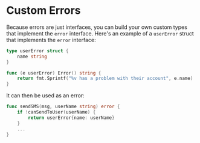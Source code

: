 # Custom Errors

Because errors are just interfaces, you can build your own custom types that implement the `error` interface. Here's an example of a `userError` struct that implements the `error` interface:

```go
type userError struct {
    name string
}

func (e userError) Error() string {
    return fmt.Sprintf("%v has a problem with their account", e.name)
}
```

It can then be used as an error:

```go
func sendSMS(msg, userName string) error {
    if !canSendToUser(userName) {
        return userError{name: userName}
    }
    ...
}
```
